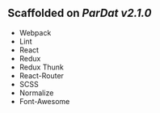 ## Scaffolded on _ParDat v2.1.0_

* Webpack
* Lint
* React
* Redux
* Redux Thunk
* React-Router
* SCSS
* Normalize
* Font-Awesome
